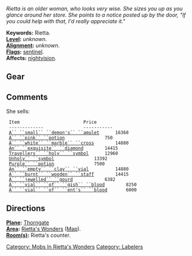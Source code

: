 *Rietta is an older woman, who looks very wise. She sizes you up as you
glance around her store. She points to a notice posted up by the door,
"If you could help with that, I'd really appreciate it."*

**Keywords:** Rietta.  
**[Level](Level.md "wikilink"):** *unknown*.  
**[Alignment](Alignment.md "wikilink"):** *unknown*.  
**[Flags](:Category:_Mob_Types.md "wikilink"):**
[sentinel](Sentinel_Mobs.md "wikilink").  
**Affects:** [nightvision](Nightvision.md "wikilink").  

## Gear

## Comments

She sells:

` Item                        Price`  
` -------------               -----------`  
` `[`A`` ``small`` ``demon's`` ``amulet`](Small_Demon's_Amulet.md "wikilink")`      16368`  
` `[`A`` ``pink`` ``potion`](Pink_Potion.md "wikilink")`               750`  
` `[`A`` ``white`` ``marble`` ``cross`](White_Marble_Cross.md "wikilink")`        14880`  
` `[`An`` ``exquisite`` ``diamond`](Exquisite_Diamond.md "wikilink")`        14415`  
` `[`Travellers`` ``holy`` ``symbol`](Travellers_Holy_Symbol.md "wikilink")`      12960`  
` `[`Unholy`` ``symbol`](Unholy_Symbol_(Rietta's_Wonders).md "wikilink")`               13392`  
` `[`Purple`` ``potion`](Purple_Potion.md "wikilink")`               7500`  
` `[`An`` ``empty`` ``clay`` ``vial`](Empty_Clay_Vial.md "wikilink")`          14880`  
` `[`A`` ``burnt`` ``wooden`` ``staff`](Burnt_Wooden_Staff.md "wikilink")`        14415`  
` `[`A`` ``jewelled`` ``gourd`](Jewelled_Gourd.md "wikilink")`            6382`  
` `[`A`` ``vial`` ``of`` ``gish`` ``blood`](Vial_Of_Gish_Blood.md "wikilink")`        8250`  
` `[`A`` ``vial`` ``of`` ``ent's`` ``blood`](Vial_Of_Ent's_Blood.md "wikilink")`       6000`

## Directions

**[Plane](:Category:_Lord_Planes.md "wikilink"):**
[Thorngate](:Category:Thorngate.md "wikilink")  
**[Area](:Category:_Areas.md "wikilink"):** [Rietta's
Wonders](:Category:Rietta's_Wonders.md "wikilink")
([Map](Rietta's_Wonders_Map.md "wikilink")).  
**[Room(s)](:Category:_Rooms.md "wikilink"):** Rietta's counter.  

[Category: Mobs In Rietta's
Wonders](Category:_Mobs_In_Rietta's_Wonders "wikilink") [Category:
Labelers](Category:_Labelers "wikilink")
